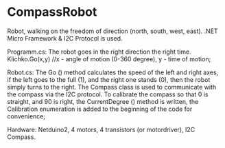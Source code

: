 # CompassRobot
 Robot, walking on the freedom of direction (north, south, west, east). .NET Micro Framework &amp; I2C Protocol is used.
 
 
 
 
Programm.cs: 
The robot goes in the right direction the right time.
Klichko.Go(x,y)  //x - angle of motion (0-360 degree), y - time of motion;


Robot.cs:
The Go () method calculates the speed of the left and right axes, if the left goes to the full (1), and the right one stands (0), then the robot simply turns to the right. The Compass class is used to communicate with the compass via the I2C protocol. To calibrate the compass so that 0 is straight, and 90 is right, the CurrentDegree () method is written, the Calibration enumeration is added to the beginning of the code for convenience;

Hardware: Netduino2, 4 motors, 4 transistors (or motordriver), I2C Compass.
